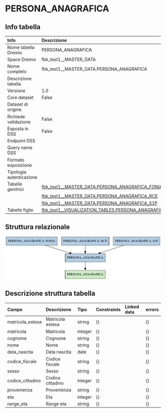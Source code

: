 # PERSONA_ANAGRAFICA

## Info tabella

| Info                     | Descrizione                                                                                                           |
|:-------------------------|:----------------------------------------------------------------------------------------------------------------------|
| Nome tabella Dremio      | PERSONA_ANAGRAFICA                                                                                                    |
| Space Dremio             | fbk_test1__MASTER_DATA                                                                                                |
| Nome completo            | fbk_test1__MASTER_DATA.PERSONA_ANAGRAFICA                                                                             |
| Descrizione tabella      |                                                                                                                       |
| Versione                 | 1.0                                                                                                                   |
| Core dataset             | False                                                                                                                 |
| Dataset di origine       |                                                                                                                       |
| Richiede validazione     | False                                                                                                                 |
| Esposta in DSS           | False                                                                                                                 |
| Endpoint DSS             |                                                                                                                       |
| Query name DSS           |                                                                                                                       |
| Formato esposizione      |                                                                                                                       |
| Tipologia autenticazione |                                                                                                                       |
| Tabelle genitrici        | [fbk_test1__MASTER_DATA.PERSONA_ANAGRAFICA_FONIA](/fbk_test1__MASTER_DATA/PERSONA_ANAGRAFICA_FONIA/markdown.md)       |
|                          | [fbk_test1__MASTER_DATA.PERSONA_ANAGRAFICA_RCE](/fbk_test1__MASTER_DATA/PERSONA_ANAGRAFICA_RCE/markdown.md)           |
|                          | [fbk_test1__MASTER_DATA.PERSONA_ANAGRAFICA_S1P](/fbk_test1__MASTER_DATA/PERSONA_ANAGRAFICA_S1P/markdown.md)           |
| Tabelle figlie           | [fbk_test1__VISUALIZATION_TABLES.PERSONA_ANAGRAFICA](/fbk_test1__VISUALIZATION_TABLES/PERSONA_ANAGRAFICA/markdown.md) |

## Struttura relazionale

![PERSONA_ANAGRAFICA](./graph_png.png)

## Descrizione struttura tabella

| Campo            | Descrizione      | Tipo    | Constraints   | Linked data   | errors   |
|:-----------------|:-----------------|:--------|:--------------|:--------------|:---------|
| matricola_estesa | Matricola estesa | string  | {}            |               | {}       |
| matricola        | Matricola        | integer | {}            |               | {}       |
| cognome          | Cognome          | string  | {}            |               | {}       |
| nome             | Nome             | string  | {}            |               | {}       |
| data_nascita     | Data nascita     | date    | {}            |               | {}       |
| codice_fiscale   | Codice fiscale   | string  | {}            |               | {}       |
| sesso            | Sesso            | string  | {}            |               | {}       |
| codice_cittadino | Codice cittadino | integer | {}            |               | {}       |
| provenienza      | Provenienza      | string  | {}            |               | {}       |
| eta              | Eta              | integer | {}            |               | {}       |
| range_eta        | Range eta        | string  | {}            |               | {}       |
